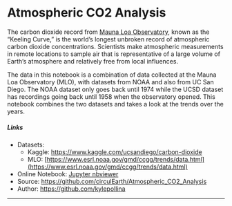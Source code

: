 # Atmospheric CO2 Analysis
The carbon dioxide record from [Mauna Loa Observatory](https://en.wikipedia.org/wiki/Mauna_Loa_Observatory), known as the “Keeling Curve,” is the world’s longest unbroken record of atmospheric carbon dioxide concentrations. Scientists make atmospheric measurements in remote locations to sample air that is representative of a large volume of Earth’s atmosphere and relatively free from local influences.

The data in this notebook is a combination of data collected at the Mauna Loa Observatory (MLO), with datasets from NOAA and also from UC San Diego. The NOAA dataset only goes back until 1974 while the UCSD dataset has recordings going back until 1958 when the observatory opened. This notebook combines the two datasets and takes a look at the trends over the years.

##### Links
- Datasets: 
    - Kaggle: https://www.kaggle.com/ucsandiego/carbon-dioxide
    - MLO: [https://www.esrl.noaa.gov/gmd/ccgg/trends/data.html](https://www.esrl.noaa.gov/gmd/ccgg/trends/data.html)
- Online Notebook: [Jupyter nbviewer](https://nbviewer.jupyter.org/github/circulEarth/Atmospheric_CO2_Analysis/blob/master/Atmospheric%20Carbon%20Dioxide%20Analysis.ipynb)
- Source: https://github.com/circulEarth/Atmospheric_CO2_Analysis
- Author: https://github.com/kylepollina

-------
